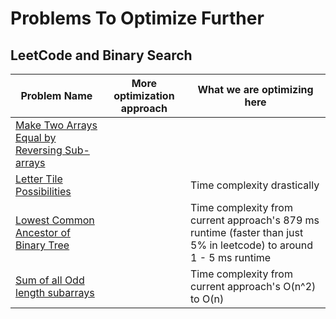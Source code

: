 # Problems To Optimize Further

## LeetCode and Binary Search

| Problem Name | More optimization approach | What we are optimizing here |
| ------------ | -------------------------- | --------------------------- |
| [Make Two Arrays Equal by Reversing Sub-arrays](https://github.com/gouravkhator/boat-to-cp/blob/main/LeetCode_and_BinarySearch/make_two_arrays_equal_by_reverse_subarray.java) |  | 
| [Letter Tile Possibilities](https://github.com/gouravkhator/boat-to-cp/blob/main/LeetCode_and_BinarySearch/letter_tile_possibilities.java) | | Time complexity drastically
| [Lowest Common Ancestor of Binary Tree]() | | Time complexity from current approach's 879 ms runtime (faster than just 5% in leetcode) to around 1 - 5 ms runtime
| [Sum of all Odd length subarrays]() | | Time complexity from current approach's O(n^2) to O(n)
